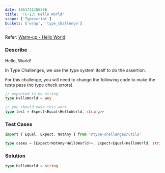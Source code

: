 ```yaml
---
date: 1651741386366
title: 'TC-13: Hello World'
scope: ['Typescript']
buckets: ['wrap', 'type_challenge']
---
```


Refer: [Warm-up - Hello World](https://github.com/type-challenges/type-challenges/blob/master/questions/13-warm-hello-world/README.md)

### Describe

Hello, World!

In Type Challenges, we use the type system itself to do the assertion.

For this challenge, you will need to change the following code to make the tests pass (no type check errors).

```typescript
// expected to be string
type HelloWorld = any

// you should make this work
type test = Expect<Equal<HelloWorld, string>>
```

### Test Cases

```typescript
import { Equal, Expect, NotAny } from '@type-challenges/utils'

type cases = [Expect<NotAny<HelloWorld>>, Expect<Equal<HelloWorld, string>>]
```

### Solution

```typescript
type HelloWorld = string
```
